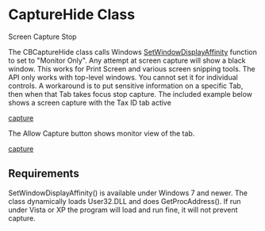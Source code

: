 # CaptureHide Class
 Screen Capture Stop

The CBCaptureHide class calls Windows [SetWindowDisplayAffinity](https://docs.microsoft.com/en-us/windows/win32/api/winuser/nf-winuser-setwindowdisplayaffinity) function to set to "Monitor Only". Any attempt at screen capture will show a black window. This works for Print Screen and various screen snipping tools.
The API only works with top-level windows. You cannot set it for individual controls. A workaround is to put sensitive information on a specific Tab, then when that Tab takes focus stop capture. 
The included example below shows a screen capture with the Tax ID tab active

[capture]( readme_caphide.png)

The Allow Capture button shows monitor view of the tab.

[capture]( readme_capok.png)

## Requirements
SetWindowDisplayAffinity() is available under Windows 7 and newer. The class dynamically loads User32.DLL and does GetProcAddress(). If run under Vista or XP the program will load and run fine, it will not prevent capture.
